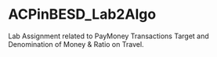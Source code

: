 # ACPinBESD_Lab2Algo
Lab Assignment related to PayMoney Transactions Target and Denomination of Money &amp; Ratio on Travel.
